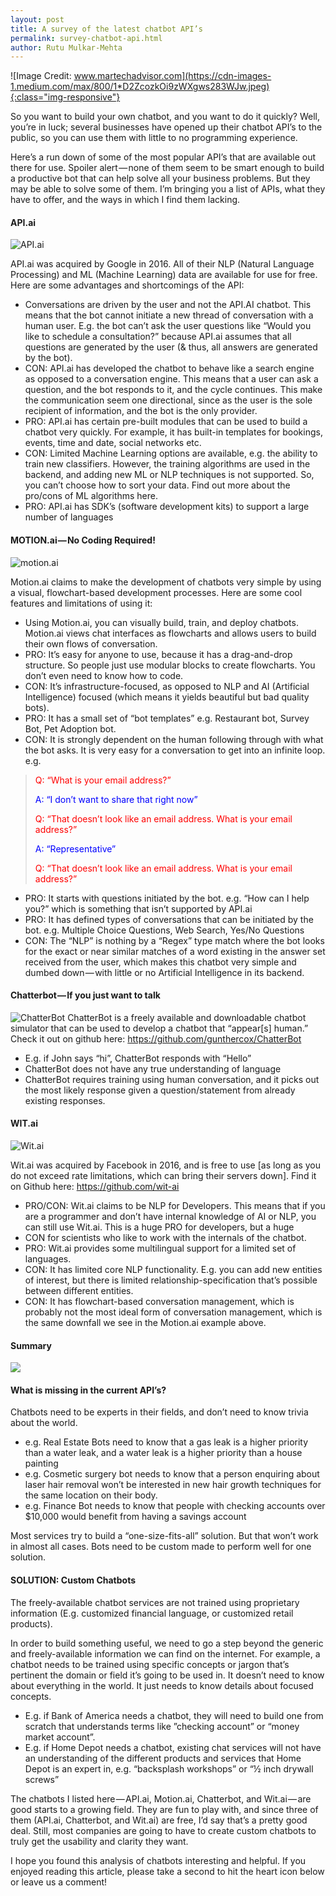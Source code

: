 ```yaml
---
layout: post
title: A survey of the latest chatbot API’s
permalink: survey-chatbot-api.html
author: Rutu Mulkar-Mehta
---
```


![Image Credit: www.martechadvisor.com](https://cdn-images-1.medium.com/max/800/1*D2ZcozkOi9zWXgws283WJw.jpeg){:class="img-responsive"}

So you want to build your own chatbot, and you want to do it quickly? Well, you’re in luck; several businesses have opened up their chatbot API’s to the public, so you can use them with little to no programming experience.

<!--more-->
Here’s a run down of some of the most popular API’s that are available out there for use. Spoiler alert — none of them seem to be smart enough to build a productive bot that can help solve all your business problems. But they may be able to solve some of them. I’m bringing you a list of APIs, what they have to offer, and the ways in which I find them lacking.

#### API.ai

![API.ai](https://cdn-images-1.medium.com/max/800/1*GVkpcOVIEUxuuRa2XF-tiQ.png)

API.ai was acquired by Google in 2016. All of their NLP (Natural Language Processing) and ML (Machine Learning) data are available for use for free. Here are some advantages and shortcomings of the API:

- Conversations are driven by the user and not the API.AI chatbot. This means that the bot cannot initiate a new thread of conversation with a human user. E.g. the bot can’t ask the user questions like “Would you like to schedule a consultation?” because API.ai assumes that all questions are generated by the user (& thus, all answers are generated by the bot).
- CON: API.ai has developed the chatbot to behave like a search engine as opposed to a conversation engine. This means that a user can ask a question, and the bot responds to it, and the cycle continues. This make the communication seem one directional, since as the user is the sole recipient of information, and the bot is the only provider.
- PRO: API.ai has certain pre-built modules that can be used to build a chatbot very quickly. For example, it has built-in templates for bookings, events, time and date, social networks etc.
- CON: Limited Machine Learning options are available, e.g. the ability to train new classifiers. However, the training algorithms are used in the backend, and adding new ML or NLP techniques is not supported. So, you can’t choose how to sort your data. Find out more about the pro/cons of ML algorithms here.
- PRO: API.ai has SDK’s (software development kits) to support a large number of languages

#### MOTION.ai — No Coding Required!

![motion.ai](https://cdn-images-1.medium.com/max/800/1*GcSIxfgX6gymR86Scj2UUg.png)

Motion.ai claims to make the development of chatbots very simple by using a visual, flowchart-based development processes. Here are some cool features and limitations of using it:

- Using Motion.ai, you can visually build, train, and deploy chatbots. Motion.ai views chat interfaces as flowcharts and allows users to build their own flows of conversation.
- PRO: It’s easy for anyone to use, because it has a drag-and-drop structure. So people just use modular blocks to create flowcharts. You don’t even need to know how to code.
- CON: It’s infrastructure-focused, as opposed to NLP and AI (Artificial Intelligence) focused (which means it yields beautiful but bad quality bots).
- PRO: It has a small set of “bot templates” e.g. Restaurant bot, Survey Bot, Pet Adoption bot.
- CON: It is strongly dependent on the human following through with what the bot asks. It is very easy for a conversation to get into an infinite loop. e.g.

> <span style="color: red"> Q: “What is your email address?”</span>
> 
> <span style="color: blue">A: “I don’t want to share that right now”</span>
> 
> <span style="color: red">Q: “That doesn’t look like an email address. What is your email address?” </span>
> 
> <span style="color: blue">A: “Representative”</blue>
> 
> <span style="color: red">Q: “That doesn’t look like an email address. What is your email address?”</span>
>

- PRO: It starts with questions initiated by the bot. e.g. “How can I help you?” which is something that isn’t supported by API.ai
- PRO: It has defined types of conversations that can be initiated by the bot. e.g. Multiple Choice Questions, Web Search, Yes/No Questions
- CON: The “NLP” is nothing by a “Regex” type match where the bot looks for the exact or near similar matches of a word existing in the answer set received from the user, which makes this chatbot very simple and dumbed down — with little or no Artificial Intelligence in its backend.

#### Chatterbot — If you just want to talk

![ChatterBot](https://cdn-images-1.medium.com/max/800/1*Rcakkad_vWxiTFHLBtWBaw.png)
ChatterBot is a freely available and downloadable chatbot simulator that can be used to develop a chatbot that “appear[s] human.” Check it out on github here: https://github.com/gunthercox/ChatterBot

- E.g. if John says “hi”, ChatterBot responds with “Hello”
- ChatterBot does not have any true understanding of language
- ChatterBot requires training using human conversation, and it picks out the most likely response given a question/statement from already existing responses.

#### WIT.ai

![Wit.ai](https://cdn-images-1.medium.com/max/800/1*qbvD4BlX3g7Gg4imREsjUA.png)

Wit.ai was acquired by Facebook in 2016, and is free to use [as long as you do not exceed rate limitations, which can bring their servers down]. Find it on Github here: https://github.com/wit-ai

- PRO/CON: Wit.ai claims to be NLP for Developers. This means that if you are a programmer and don’t have internal knowledge of AI or NLP, you can still use Wit.ai. This is a huge PRO for developers, but a huge 
- CON for scientists who like to work with the internals of the chatbot.
- PRO: Wit.ai provides some multilingual support for a limited set of languages.
- CON: It has limited core NLP functionality. E.g. you can add new entities of interest, but there is limited relationship-specification that’s possible between different entities.
- CON: It has flowchart-based conversation management, which is probably not the most ideal form of conversation management, which is the same downfall we see in the Motion.ai example above.

#### Summary
![](https://cdn-images-1.medium.com/max/800/1*vabuEJU9A4tyR_NdcayJVg.png)

#### What is missing in the current API’s?
Chatbots need to be experts in their fields, and don’t need to know trivia about the world.
- e.g. Real Estate Bots need to know that a gas leak is a higher priority than a water leak, and a water leak is a higher priority than a house painting
- e.g. Cosmetic surgery bot needs to know that a person enquiring about laser hair removal won’t be interested in new hair growth techniques for the same location on their body.
- e.g. Finance Bot needs to know that people with checking accounts over $10,000 would benefit from having a savings account

Most services try to build a “one-size-fits-all” solution. But that won’t work in almost all cases. Bots need to be custom made to perform well for one solution.

#### SOLUTION: Custom Chatbots

The freely-available chatbot services are not trained using proprietary information (E.g. customized financial language, or customized retail products).

In order to build something useful, we need to go a step beyond the generic and freely-available information we can find on the internet. For example, a chatbot needs to be trained using specific concepts or jargon that’s pertinent the domain or field it’s going to be used in. It doesn’t need to know about everything in the world. It just needs to know details about focused concepts.

- E.g. if Bank of America needs a chatbot, they will need to build one from scratch that understands terms like ”checking account” or “money market account”.
- E.g. if Home Depot needs a chatbot, existing chat services will not have an understanding of the different products and services that Home Depot is an expert in, e.g. “backsplash workshops” or “½ inch drywall screws”

The chatbots I listed here — API.ai, Motion.ai, Chatterbot, and Wit.ai — are good starts to a growing field. They are fun to play with, and since three of them (API.ai, Chatterbot, and Wit.ai) are free, I’d say that’s a pretty good deal. Still, most companies are going to have to create custom chatbots to truly get the usability and clarity they want.

I hope you found this analysis of chatbots interesting and helpful. If you enjoyed reading this article, please take a second to hit the heart icon below or leave us a comment!